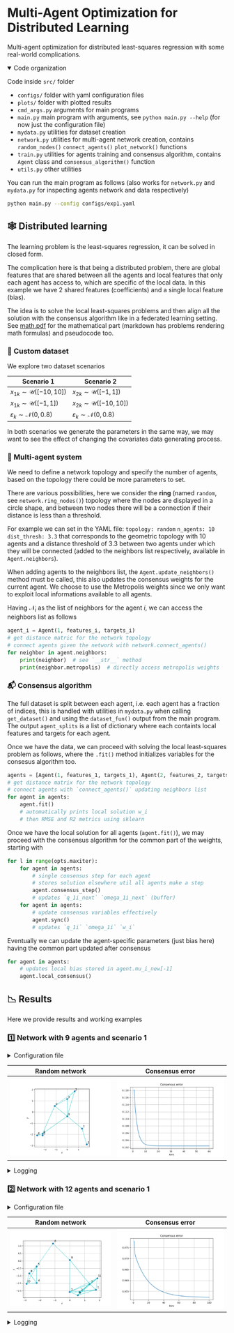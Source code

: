 # Multi-Agent Optimization for Distributed Learning

Multi-agent optimization for distributed least-squares regression with some real-world complications.

<details open>
<summary>Code organization</summary>

Code inside `src/` folder

- `configs/` folder with yaml configuration files
- `plots/` folder with plotted results
- `cmd_args.py` arguments for main programs
- `main.py` main program with arguments, see `python main.py --help` (for now just the configuration file)
- `mydata.py` utilities for dataset creation
- `network.py` utilities for multi-agent network creation, contains `random_nodes()` `connect_agents()` `plot_network()` functions
- `train.py` utilities for agents training and consensus algorithm, contains `Agent` class and `consensus_algorithm()` function
- `utils.py` other utilities

</details>

You can run the main program as follows (also works for `network.py` and `mydata.py` for inspecting agents network and data respectively)

```bash
python main.py --config configs/exp1.yaml
```

## :spider_web: Distributed learning

The learning problem is the least-squares regression, it can be solved in closed form.

The complication here is that being a distributed problem, there are global features that are shared between all the agents and local features that only each agent has access to, which are specific of the local data. In this example we have 2 shared features (coefficients) and a single local feature (bias).

The idea is to solve the local least-squares problems and then align all the solution with the consensus algorithm like in a federated learning setting. See [math.pdf](math.pdf) for the mathematical part (markdown has problems rendering math formulas) and pseudocode too.

### :file_folder: Custom dataset

We explore two dataset scenarios

Scenario 1 | Scenario 2
---------- | ----------
$x_{1k}\sim\mathcal{U}([-10,10])$ | $x_{2k}\sim\mathcal{U}([-1,1])$
$x_{1k}\sim\mathcal{U}([-1,1])$ | $x_{2k}\sim\mathcal{U}([-10,10])$ 
$\varepsilon_k\sim\mathcal{N}(0,0.8)$ | $\varepsilon_k\sim\mathcal{N}(0,0.8)$

In both scenarios we generate the parameters in the same way, we may want to see the effect of changing the covariates data generating process.

### :busts_in_silhouette: Multi-agent system

We need to define a network topology and specify the number of agents, based on the topology there could be more parameters to set.

There are various possibilities, here we consider the **ring** (named `random`, see `network.ring_nodes()`) topology where the nodes are displayed in a circle shape, and between two nodes there will be a connection if their distance is less than a threshold.
<!-- - Geometric: generate random 2D coordinates the connect two agents if their distance is below a given threshold (see `network.random_nodes()`)
- Ring: display the nodes in a circle (see `network.ring_nodes`) as the previous the threshold should be provided here too -->

For example we can set in the YAML file: `topology: random` `n_agents: 10` `dist_thresh: 3.3` that corresponds to the geometric topology with 10 agents and a distance threshold of 3.3 between two agents under which they will be connected (added to the neighbors list respectively, available in `Agent.neighbors`).

When adding agents to the neighbors list, the `Agent.update_neighbors()` method must be called, this also updates the consensus weights for the current agent. We choose to use the Metropolis weights since we only want to exploit local informations available to all agents.

Having $\mathcal{N}_i$ as the list of neighbors for the agent $i$, we can access the neighbors list as follows

```python
agent_i = Agent(1, features_i, targets_i)
# get distance matric for the network topology
# connect agents given the network with network.connect_agents()
for neighbor in agent.neighbors:
    print(neighbor)  # see `__str__` method
    print(neighbor.metropolis)  # directly access metropolis weights
```

### :mailbox_with_mail: Consensus algorithm

The full dataset is split between each agent, i.e. each agent has a fraction of indices, this is handled with utilities in `mydata.py` when calling `get_dataset()` and using the `dataset_fun()` output from the main program. The output `agent_splits` is a list of dictionary where each containts local features and targets for each agent.

Once we have the data, we can proceed with solving the local least-squares problem as follows, where the `.fit()` method initializes variables for the consesus algorithm too.

```python
agents = [Agent(1, features_1, targets_1), Agent(2, features_2, targets_2)]
# get distance matrix for the network topology
# connect agents with `connect_agents()` updating neighbors list
for agent in agents:
    agent.fit()
    # automatically prints local solution w_i
    # then RMSE and R2 metrics using sklearn
```

Once we have the local solution for all agents (`agent.fit()`), we may proceed with the consensus algorithm for the common part of the weights, starting with

```python
for l in range(opts.maxiter):
    for agent in agents:
        # single consensus step for each agent
        # stores solution elsewhere util all agents make a step
        agent.consensus_step()
        # updates `q_1i_next` `omega_1i_next` (buffer)
    for agent in agents:
        # update consensus variables effectively
        agent.sync()
        # updates `q_1i` `omega_1i` `w_i`
```

Eventually we can update the agent-specific parameters (just bias here) having the common part updated after consensus

```python
for agent in agents:
    # updates local bias stored in agent.mu_i_new[-1]
    agent.local_consensus()
```

## :chart_with_downwards_trend: Results

Here we provide results and working examples

### :one: Network with 9 agents and scenario 1

<details>
<summary>Configuration file</summary>

- `seed: 42`
- `dataset: dataset1`
- `n_samples: 12000`
- `n_agents: 9`
- `topology: random`
- `grid_size: 5`
- `dist_thresh: 2.8`
- `maxiter: 60`
- `experiment_name: data1_rand9`
- `log_every: 15`

```
python network.py --config configs/exp1.yaml
```

```
python main.py --config configs/exp1.yaml
```

</details>

Random network | Consensus error
-------------- | ----------------
![network](src/plots/random9.png) | ![error](src/plots/data1_rand9.png)

<details>
<summary>Logging</summary>

```
Agent 0, w_i=[ 0.3924 -0.8844  0.1844]
Agent 1, w_i=[ 0.5646 -1.7176  0.1032]
Agent 2, w_i=[ 0.0105 -1.6111  0.5271]
Agent 3, w_i=[ 0.8012 -1.3788  0.4398]
Agent 4, w_i=[ 0.6964 -1.433  -0.1841]
Agent 5, w_i=[ 0.5154 -1.6344  0.7982]
Agent 6, w_i=[ 0.5105 -1.5002  0.412 ]
Agent 7, w_i=[ 0.8251 -1.4701  0.4211]
Agent 8, w_i=[ 0.7572 -1.572   0.8429]
Synthetic w_i_avg=[ 0.5637 -1.4668  0.3939]

Agent 0 local solution w_i=[ 0.3911 -0.8895  0.1921], RMSE=0.80, R2=0.90
Agent 1 local solution w_i=[ 0.5621 -1.7148  0.0924], RMSE=0.80, R2=0.95
Agent 2 local solution w_i=[ 0.0121 -1.5751  0.5094], RMSE=0.80, R2=0.57
Agent 3 local solution w_i=[ 0.8016 -1.4482  0.4346], RMSE=0.77, R2=0.97
Agent 4 local solution w_i=[ 0.6936 -1.4033 -0.2047], RMSE=0.76, R2=0.97
Agent 5 local solution w_i=[ 0.5184 -1.6283  0.8378], RMSE=0.80, R2=0.94
Agent 6 local solution w_i=[ 0.5038 -1.5415  0.3927], RMSE=0.81, R2=0.93
Agent 7 local solution w_i=[ 0.827  -1.5578  0.3871], RMSE=0.80, R2=0.97
Agent 8 local solution w_i=[ 0.7585 -1.5733  0.8624], RMSE=0.81, R2=0.97
Local w_i_avg=[ 0.5631 -1.4813  0.3893] RMSE_avg=0.79 R2_avg=0.91

Iteration [1/60] cons_err=0.118168
  w_i_avg=[ 0.5763 -1.473   0.3893] RMSE_avg=1.34 R2_avg=0.37
Iteration [16/60] cons_err=0.102429
  w_i_avg=[ 0.5614 -1.447   0.3893] RMSE_avg=1.43 R2_avg=0.10                                                                                               
Iteration [31/60] cons_err=0.102381
  w_i_avg=[ 0.5607 -1.4461  0.3893] RMSE_avg=1.44 R2_avg=0.09                                                                                               
Iteration [46/60] cons_err=0.102381
  w_i_avg=[ 0.5606 -1.446   0.3893] RMSE_avg=1.44 R2_avg=0.09                                                                                               
Iteration [60/60] cons_err=0.102381
  w_i_avg=[ 0.5606 -1.446   0.3893] RMSE_avg=1.44 R2_avg=0.09

Agent 0, w_i=[ 0.5606 -1.446   0.1967], RMSE=1.32, R2=0.72
Agent 1, w_i=[ 0.5606 -1.446   0.0916], RMSE=0.82, R2=0.94
Agent 2, w_i=[ 0.5606 -1.446   0.5685], RMSE=3.27, R2=-6.27
Agent 3, w_i=[ 0.5606 -1.446   0.4015], RMSE=1.58, R2=0.89
Agent 4, w_i=[ 0.5606 -1.446  -0.2087], RMSE=1.08, R2=0.93
Agent 5, w_i=[ 0.5606 -1.446   0.8469], RMSE=0.84, R2=0.93
Agent 6, w_i=[ 0.5606 -1.446   0.3997], RMSE=0.87, R2=0.92
Agent 7, w_i=[ 0.5606 -1.446   0.3883], RMSE=1.72, R2=0.88
Agent 8, w_i=[ 0.5606 -1.446   0.868 ], RMSE=1.42, R2=0.91

w_i_avg=[ 0.5606 -1.446   0.3947] RMSE_avg=1.44 R2_avg=0.09  
```

</details>

### :two: Network with 12 agents and scenario 1

<details>
<summary>Configuration file</summary>

- `seed: 42`
- `dataset: dataset1`
- `n_samples: 20000`
- `n_agents: 12`
- `topology: random`
- `grid_size: 5`
- `dist_thresh: 2.2`
- `maxiter: 100`
- `experiment_name: data1_rand12`
- `log_every: 15`

```
python network.py --config configs/exp1.yaml
```

```
python main.py --config configs/exp1.yaml
```

</details>

Random network | Consensus error
-------------- | ----------------
![network](src/plots/random12.png) | ![error](src/plots/data1_rand12.png)

<details>
<summary>Logging</summary>

```
Agent 0, w_i=[ 0.3207 -1.589   0.1462]
Agent 1, w_i=[ 0.9927 -1.5415  0.3978]
Agent 2, w_i=[ 0.1778 -1.335   0.2539]
Agent 3, w_i=[ 0.5452 -1.6204  0.0626]
Agent 4, w_i=[ 0.4901 -1.2099  0.2077]
Agent 5, w_i=[ 0.2651 -1.1861 -0.4145]
Agent 6, w_i=[ 0.8328 -2.1729  0.2535]
Agent 7, w_i=[ 0.5711 -1.8299  0.0889]
Agent 8, w_i=[ 0.8641 -1.7585  0.2258]
Agent 9, w_i=[ 0.1717 -2.5398 -0.0461]
Agent 10, w_i=[ 1.2962 -1.1216  0.373 ]
Agent 11, w_i=[ 0.9755 -1.6745  0.4874]
Synthetic w_i_avg=[ 0.6253 -1.6316  0.1697]

Agent 0 local solution w_i=[ 0.3204 -1.5821  0.12  ], RMSE=0.82, R2=0.87
Agent 1 local solution w_i=[ 0.9894 -1.5193  0.3872], RMSE=0.83, R2=0.98
Agent 2 local solution w_i=[ 0.1836 -1.3317  0.2344], RMSE=0.80, R2=0.73
Agent 3 local solution w_i=[ 0.54   -1.6427  0.021 ], RMSE=0.75, R2=0.95
Agent 4 local solution w_i=[ 0.4871 -1.2323  0.2445], RMSE=0.81, R2=0.93
Agent 5 local solution w_i=[ 0.2662 -1.244  -0.3933], RMSE=0.79, R2=0.82
Agent 6 local solution w_i=[ 0.8307 -2.1222  0.2752], RMSE=0.83, R2=0.97
Agent 7 local solution w_i=[ 0.5727 -1.8558  0.1021], RMSE=0.77, R2=0.96
Agent 8 local solution w_i=[ 0.8691 -1.7495  0.2292], RMSE=0.79, R2=0.98
Agent 9 local solution w_i=[ 0.1768 -2.5316 -0.0764], RMSE=0.81, R2=0.83
Agent 10 local solution w_i=[ 1.3008 -1.1589  0.3739], RMSE=0.81, R2=0.99
Agent 11 local solution w_i=[ 0.9806 -1.6607  0.4965], RMSE=0.79, R2=0.98
Local w_i_avg=[ 0.6264 -1.6359  0.1679] RMSE_avg=0.80 R2_avg=0.91

Iteration [001/100] cons_err=0.077981
  w_i_avg=[ 0.6327 -1.6719  0.1679] RMSE_avg=1.83 R2_avg=0.43
Iteration [016/100] cons_err=0.061298
  w_i_avg=[ 0.6341 -1.6904  0.1679] RMSE_avg=2.00 R2_avg=0.31
Iteration [031/100] cons_err=0.056201
  w_i_avg=[ 0.6306 -1.6992  0.1679] RMSE_avg=1.99 R2_avg=0.32
Iteration [046/100] cons_err=0.053975
  w_i_avg=[ 0.6284 -1.7049  0.1679] RMSE_avg=1.99 R2_avg=0.32
Iteration [061/100] cons_err=0.053000
  w_i_avg=[ 0.6269 -1.7087  0.1679] RMSE_avg=1.99 R2_avg=0.32
Iteration [076/100] cons_err=0.052573
  w_i_avg=[ 0.6259 -1.7112  0.1679] RMSE_avg=1.99 R2_avg=0.32
Iteration [091/100] cons_err=0.052386
  w_i_avg=[ 0.6253 -1.7128  0.1679] RMSE_avg=1.99 R2_avg=0.32
Iteration [100/100] cons_err=0.052329
  w_i_avg=[ 0.625  -1.7135  0.1679] RMSE_avg=2.00 R2_avg=0.32

Agent 0, w_i=[ 0.6262 -1.7104  0.1277], RMSE=1.97, R2=0.24
Agent 1, w_i=[ 0.622  -1.7213  0.3722], RMSE=2.28, R2=0.85
Agent 2, w_i=[ 0.622  -1.7213  0.284 ], RMSE=2.65, R2=-2.02
Agent 3, w_i=[ 0.6221 -1.7208  0.0259], RMSE=0.89, R2=0.93
Agent 4, w_i=[ 0.6297 -1.7014  0.2741], RMSE=1.18, R2=0.84
Agent 5, w_i=[ 0.629  -1.7032 -0.3493], RMSE=2.21, R2=-0.43
Agent 6, w_i=[ 0.6298 -1.7013  0.3112], RMSE=1.44, R2=0.92
Agent 7, w_i=[ 0.6221 -1.7208  0.1083], RMSE=0.82, R2=0.95
Agent 8, w_i=[ 0.6232 -1.7182  0.2346], RMSE=1.63, R2=0.90
Agent 9, w_i=[ 0.622  -1.7213 -0.0395], RMSE=2.74, R2=-0.92
Agent 10, w_i=[ 0.6298 -1.7013  0.5362], RMSE=3.89, R2=0.73
Agent 11, w_i=[ 0.622  -1.7213  0.5956], RMSE=2.22, R2=0.86

w_i_avg=[ 0.625  -1.7135  0.2067] RMSE_avg=1.99 R2_avg=0.32
```

</details>

